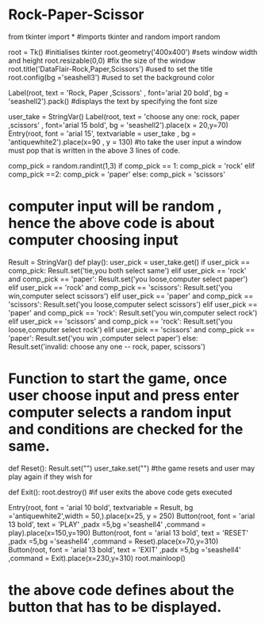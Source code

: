 # Rock-Paper-Scissor

from tkinter import * #imports tkinter and random
import random

root = Tk() #initialises tkinter
root.geometry('400x400') #sets window width and height
root.resizable(0,0) #fix the size of the window
root.title('DataFlair-Rock,Paper,Scissors') #used to set the title
root.config(bg ='seashell3') #used to set the background color

Label(root, text = 'Rock, Paper ,Scissors' , font='arial 20 bold', bg = 'seashell2').pack()
#displays the text by specifying the font size

user_take = StringVar()
Label(root, text = 'choose any one: rock, paper ,scissors' , font='arial 15 bold', bg = 'seashell2').place(x = 20,y=70)
Entry(root, font = 'arial 15', textvariable = user_take , bg = 'antiquewhite2').place(x=90 , y = 130)
#to take the user input a window must pop that is written in the above 3 lines of code.

comp_pick = random.randint(1,3)
if comp_pick == 1:
    comp_pick = 'rock'
elif comp_pick ==2:
    comp_pick = 'paper'
else:
    comp_pick = 'scissors'
# computer input will be random , hence the above code is about computer choosing input

Result = StringVar()
def play():
    user_pick = user_take.get()
    if user_pick == comp_pick:
        Result.set('tie,you both select same')
    elif user_pick == 'rock' and comp_pick == 'paper':
        Result.set('you loose,computer select paper')
    elif user_pick == 'rock' and comp_pick == 'scissors':
        Result.set('you win,computer select scissors')
    elif user_pick == 'paper' and comp_pick == 'scissors':
        Result.set('you loose,computer select scissors')
    elif user_pick == 'paper' and comp_pick == 'rock':
        Result.set('you win,computer select rock')
    elif user_pick == 'scissors' and comp_pick == 'rock':
        Result.set('you loose,computer select rock')
    elif user_pick == 'scissors' and comp_pick == 'paper':
        Result.set('you win ,computer select paper')
    else:
        Result.set('invalid: choose any one -- rock, paper, scissors')
# Function to start the game, once user choose input and press enter computer selects a random input and conditions are checked for the same.

def Reset():
    Result.set("") 
    user_take.set("")
#the game resets and user may play again if they wish for

def Exit():
    root.destroy()
#if user exits the above code gets executed

Entry(root, font = 'arial 10 bold', textvariable = Result, bg ='antiquewhite2',width = 50,).place(x=25, y = 250)
Button(root, font = 'arial 13 bold', text = 'PLAY'  ,padx =5,bg ='seashell4' ,command = play).place(x=150,y=190)
Button(root, font = 'arial 13 bold', text = 'RESET'  ,padx =5,bg ='seashell4' ,command = Reset).place(x=70,y=310)
Button(root, font = 'arial 13 bold', text = 'EXIT'  ,padx =5,bg ='seashell4' ,command = Exit).place(x=230,y=310)
root.mainloop()
# the above code defines about the button that has to be displayed.
